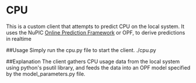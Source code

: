 # CPU 

This is a custom client that attempts to predict CPU on the local system. It uses the NuPIC [Online Prediction Framework](https://github.com/numenta/nupic/wiki/Online-Prediction-Framework) or OPF, to derive predictions in realtime

##Usage
Simply run the cpu.py file to start the client.
    ./cpu.py

##Explanation
The client gathers CPU usage data from the local system using python's psutil library, and feeds the data into an OPF model specified by the model\_parameters.py file.



